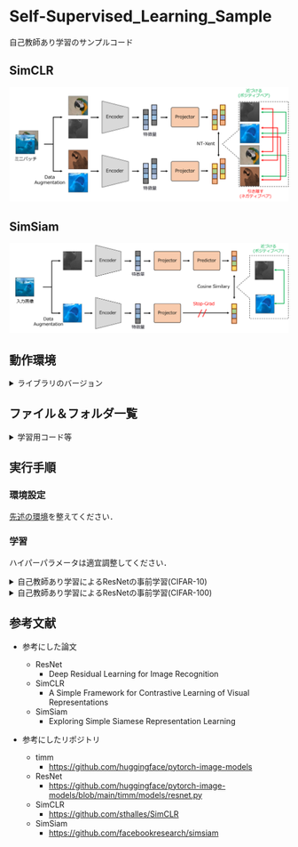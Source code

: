 # Self-Supervised_Learning_Sample
自己教師あり学習のサンプルコード

## SimCLR
![SimCLR](./fig/SimCLR.png)

## SimSiam
![SimSiam](./fig/SimSiam.png)


## 動作環境
<details>
<summary>ライブラリのバージョン</summary>
 
* cuda 12.1
* python 3.6.9
* torch 1.8.1+cu111
* torchaudio  0.8.1
* torchinfo 1.5.4
* torchmetrics  0.8.2
* torchsummary  1.5.1
* torchvision 0.9.1+cu111
* timm  0.5.4
* tlt  0.1.0
* numpy  1.19.5
* Pillow  8.4.0
* scikit-image  0.17.2
* scikit-learn  0.24.2
* tqdm  4.64.0
* opencv-python  4.5.1.48
* opencv-python-headless  4.6.0.66
* scipy  1.5.4
* matplotlib  3.3.4
* mmcv  1.7.1
</details>

## ファイル＆フォルダ一覧

<details>
<summary>学習用コード等</summary>
 
|ファイル名|説明|
|----|----|
|train_ssl.py|自己教師あり学習によるResNetを事前学習するコード．|
|trainer.py|学習ループのコード．|
|ssl_loss.py|自己教師あり学習の損失のコード．|
|base_model.py|ResNetのモデルを定義したコード．|
</details>

## 実行手順

### 環境設定

[先述の環境](https://github.com/SyunkiTakase/Self-Supervised_Learning_Samle?tab=readme-ov-file#%E5%8B%95%E4%BD%9C%E7%92%B0%E5%A2%83)を整えてください．

### 学習
ハイパーパラメータは適宜調整してください．

<details>
<summary>自己教師あり学習によるResNetの事前学習(CIFAR-10)</summary>

SimCLRの学習 
```
python3 train_ssl.py --epoch 10 --img_size 32 --dataset cifar10 --method SimCLR
```
SimSiamの学習
```
python3 train_ssl.py --epoch 10 --img_size 32 --dataset cifar10  --method SimSiam
```
</details>

<details>
<summary>自己教師あり学習によるResNetの事前学習(CIFAR-100)</summary>

SimCLRの学習 
```
python3 train_ssl.py --epoch 10 --img_size 32 --dataset cifar10  --method SimCLR
```
SimSiamの学習
```
python3 train_ssl.py --epoch 10 --img_size 32 --dataset cifar100  --method SimSiam
```
</details>

## 参考文献
* 参考にした論文
  * ResNet
    * Deep Residual Learning for Image Recognition
  * SimCLR
    * A Simple Framework for Contrastive Learning of Visual Representations
  * SimSiam
    * Exploring Simple Siamese Representation Learning

* 参考にしたリポジトリ 
  * timm
    * https://github.com/huggingface/pytorch-image-models
  * ResNet
    * https://github.com/huggingface/pytorch-image-models/blob/main/timm/models/resnet.py
  * SimCLR
    * https://github.com/sthalles/SimCLR
  * SimSiam
    * https://github.com/facebookresearch/simsiam
